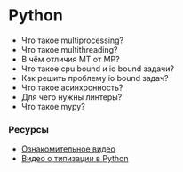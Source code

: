 # Python

* Что такое multiprocessing?
* Что такое multithreading?
* В чём отличия MT от MP?
* Что такое cpu bound и io bound задачи?
* Как решить проблему io bound задач?
* Что такое асинхронность?
* Для чего нужны линтеры?
* Что такое mypy?


### Ресурсы
* [Ознакомительное видео](https://www.youtube.com/watch?v=JIp14T9bvvc)
* [Видео о типизации в Python](https://www.youtube.com/watch?v=dKxiHlZvULQ)
